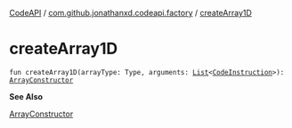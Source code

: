 [CodeAPI](../index.md) / [com.github.jonathanxd.codeapi.factory](index.md) / [createArray1D](.)

# createArray1D

`fun createArray1D(arrayType: Type, arguments: `[`List`](https://kotlinlang.org/api/latest/jvm/stdlib/kotlin.collections/-list/index.html)`<`[`CodeInstruction`](../com.github.jonathanxd.codeapi/-code-instruction.md)`>): `[`ArrayConstructor`](../com.github.jonathanxd.codeapi.base/-array-constructor/index.md)

**See Also**

[ArrayConstructor](../com.github.jonathanxd.codeapi.base/-array-constructor/index.md)

